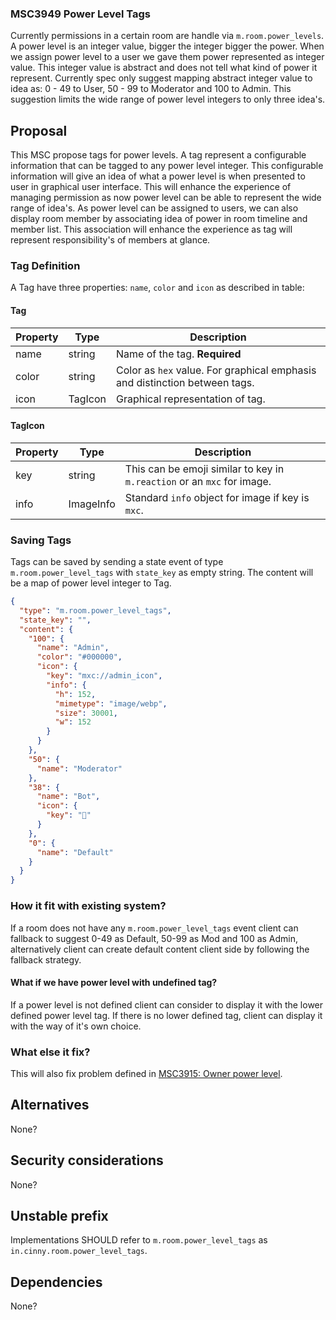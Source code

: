### MSC3949 Power Level Tags

Currently permissions in a certain room are handle via `m.room.power_levels`. A power level is an
integer value, bigger the integer bigger the power. When we assign power level to a user we gave
them power represented as integer value. This integer value is abstract and does not tell what kind
of power it represent. Currently spec only suggest mapping abstract integer value to idea as: 0 - 49
to User, 50 - 99 to Moderator and 100 to Admin. This suggestion limits the wide range of power level
integers to only three idea's.

## Proposal

This MSC propose tags for power levels. A tag represent a configurable information that can be
tagged to any power level integer. This configurable information will give an idea of what a power
level is when presented to user in graphical user interface. This will enhance the experience of
managing permission as now power level can be able to represent the wide range of idea's. As power
level can be assigned to users, we can also display room member by associating idea of power in room
timeline and member list. This association will enhance the experience as tag will represent
responsibility's of members at glance.

### Tag Definition

A Tag have three properties: `name`, `color` and `icon` as described in table:

#### Tag
| Property | Type    | Description                                                                |
|----------|---------|----------------------------------------------------------------------------|
| name     | string  | Name of the tag. **Required**                                              |
| color    | string  | Color as `hex` value. For graphical emphasis and distinction between tags. |
| icon     | TagIcon | Graphical representation of tag.                                     |

#### TagIcon
| Property | Type      | Description                                                             |
|----------|-----------|-------------------------------------------------------------------------|
| key      | string    | This can be emoji similar to key in `m.reaction` or an `mxc` for image. |
| info     | ImageInfo | Standard `info` object for image if key is `mxc`.                       |


### Saving Tags

Tags can be saved by sending a state event of type `m.room.power_level_tags` with `state_key` as
empty string. The content will be a map of power level integer to Tag.

```json
{
  "type": "m.room.power_level_tags",
  "state_key": "",
  "content": {
    "100": {
      "name": "Admin",
      "color": "#000000",
      "icon": {
        "key": "mxc://admin_icon",
        "info": {
          "h": 152,
          "mimetype": "image/webp",
          "size": 30001,
          "w": 152
        }
      }
    },
    "50": {
      "name": "Moderator"
    },
    "38": {
      "name": "Bot",
      "icon": {
        "key": "🤖"
      }
    },
    "0": {
      "name": "Default"
    }
  }
}
```

### How it fit with existing system?

If a room does not have any `m.room.power_level_tags` event client can fallback to suggest 0-49 as
Default, 50-99 as Mod and 100 as Admin, alternatively client can create default content client side
by following the fallback strategy.

#### What if we have power level with undefined tag?

If a power level is not defined client can consider to display it with the lower defined power level
tag. If there is no lower defined tag, client can display it with the way of it's own choice.

### What else it fix?

This will also fix problem defined in [MSC3915: Owner power
level](https://github.com/matrix-org/matrix-spec-proposals/blob/matthew/owner-pl/proposals/3915-owner-power-level.md).

## Alternatives

None?

## Security considerations

None?

## Unstable prefix

Implementations SHOULD refer to `m.room.power_level_tags` as `in.cinny.room.power_level_tags`.

## Dependencies

None?
